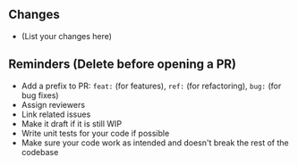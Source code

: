 ## Changes
- (List your changes here)

## Reminders (Delete before opening a PR)
- Add a prefix to PR: `feat:` (for features), `ref:` (for refactoring), `bug:` (for bug fixes)
- Assign reviewers
- Link related issues
- Make it draft if it is still WIP
- Write unit tests for your code if possible
- Make sure your code work as intended and doesn't break the rest of the codebase
